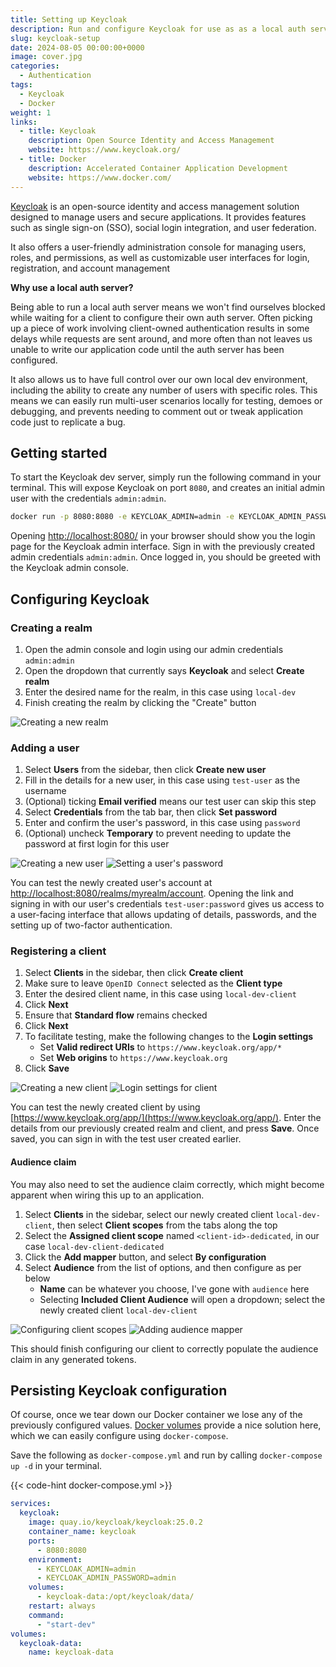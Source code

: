 ```yaml
---
title: Setting up Keycloak
description: Run and configure Keycloak for use as as a local auth server
slug: keycloak-setup
date: 2024-08-05 00:00:00+0000
image: cover.jpg
categories:
  - Authentication
tags:
  - Keycloak
  - Docker
weight: 1
links:
  - title: Keycloak
    description: Open Source Identity and Access Management
    website: https://www.keycloak.org/
  - title: Docker
    description: Accelerated Container Application Development
    website: https://www.docker.com/
---
```


[Keycloak](https://www.keycloak.org/) is an open-source identity and access management solution designed to manage users and secure applications. It provides features such as single sign-on (SSO), social login integration, and user federation.

It also offers a user-friendly administration console for managing users, roles, and permissions, as well as customizable user interfaces for login, registration, and account management

**Why use a local auth server?**

Being able to run a local auth server means we won't find ourselves blocked while waiting for a client to configure their own auth server. Often picking up a piece of work involving client-owned authentication results in some delays while requests are sent around, and more often than not leaves us unable to write our application code until the auth server has been configured.

It also allows us to have full control over our own local dev environment, including the ability to create any number of users with specific roles. This means we can easily run multi-user scenarios locally for testing, demoes or debugging, and prevents needing to comment out or tweak application code just to replicate a bug.

## Getting started

To start the Keycloak dev server, simply run the following command in your terminal. This will expose Keycloak on port `8080`, and creates an initial admin user with the credentials `admin:admin`.

```sh {linenos=false}
docker run -p 8080:8080 -e KEYCLOAK_ADMIN=admin -e KEYCLOAK_ADMIN_PASSWORD=admin quay.io/keycloak/keycloak:25.0.2 start-dev
```

Opening [http://localhost:8080/](http://localhost:8080/) in your browser should show you the login page for the Keycloak admin interface. Sign in with the previously created admin credentials `admin:admin`. Once logged in, you should be greeted with the Keycloak admin console.

## Configuring Keycloak

### Creating a realm

1. Open the admin console and login using our admin credentials `admin:admin`
2. Open the dropdown that currently says **Keycloak** and select **Create realm**
3. Enter the desired name for the realm, in this case using `local-dev`
4. Finish creating the realm by clicking the "Create" button

![Creating a new realm](images/create-realm.jpg)

### Adding a user

1. Select **Users** from the sidebar, then click **Create new user**
2. Fill in the details for a new user, in this case using `test-user` as the username
3. (Optional) ticking **Email verified** means our test user can skip this step
4. Select **Credentials** from the tab bar, then click **Set password**
5. Enter and confirm the user's password, in this case using `password`
6. (Optional) uncheck **Temporary** to prevent needing to update the password at first login for this user

![Creating a new user](images/create-user.jpg) ![Setting a user's password](images/set-password.jpg)

You can test the newly created user's account at [http://localhost:8080/realms/myrealm/account](http://localhost:8080/realms/myrealm/account). Opening the link and signing in with our user's credentials `test-user:password` gives us access to a user-facing interface that allows updating of details, passwords, and the setting up of two-factor authentication.

### Registering a client

1. Select **Clients** in the sidebar, then click **Create client**
2. Make sure to leave `OpenID Connect` selected as the **Client type**
3. Enter the desired client name, in this case using `local-dev-client`
4. Click **Next**
5. Ensure that **Standard flow** remains checked
6. Click **Next**
7. To facilitate testing, make the following changes to the **Login settings**
   - Set **Valid redirect URIs** to `https://www.keycloak.org/app/*`
   - Set **Web origins** to `https://www.keycloak.org`
8. Click **Save**

![Creating a new client](images/create-client-1.jpg) ![Login settings for client](images/create-client-2.jpg)

You can test the newly created client by using [https://www.keycloak.org/app/](https://www.keycloak.org/app/). Enter the details from our previously created realm and client, and press **Save**. Once saved, you can sign in with the test user created earlier.

#### Audience claim

You may also need to set the audience claim correctly, which might become apparent when wiring this up to an application.

1. Select **Clients** in the sidebar, select our newly created client `local-dev-client`, then select **Client scopes** from the tabs along the top
2. Select the **Assigned client scope** named `<client-id>-dedicated`, in our case `local-dev-client-dedicated`
3. Click the **Add mapper** button, and select **By configuration**
4. Select **Audience** from the list of options, and then configure as per below
   - **Name** can be whatever you choose, I've gone with `audience` here
   - Selecting **Included Client Audience** will open a dropdown; select the newly created client `local-dev-client`

![Configuring client scopes](images/client-scopes.jpg) ![Adding audience mapper](images/audience-mapper.jpg)

This should finish configuring our client to correctly populate the audience claim in any generated tokens.

## Persisting Keycloak configuration

Of course, once we tear down our Docker container we lose any of the previously configured values. [Docker volumes](https://docs.docker.com/storage/volumes/) provide a nice solution here, which we can easily configure using `docker-compose`.

Save the following as `docker-compose.yml` and run by calling `docker-compose up -d` in your terminal.

{{< code-hint docker-compose.yml >}}

```yaml
services:
  keycloak:
    image: quay.io/keycloak/keycloak:25.0.2
    container_name: keycloak
    ports:
      - 8080:8080
    environment:
      - KEYCLOAK_ADMIN=admin
      - KEYCLOAK_ADMIN_PASSWORD=admin
    volumes:
      - keycloak-data:/opt/keycloak/data/
    restart: always
    command:
      - "start-dev"
volumes:
  keycloak-data:
    name: keycloak-data
```
